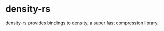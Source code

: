 density-rs
=========
density-rs provides bindings to [density](https://github.com/k0dai/density), a super fast compression library.